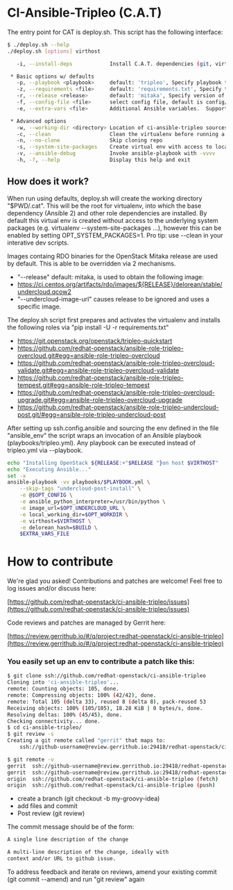 CI-Ansible-Tripleo (C.A.T)
==========================

The entry point for CAT is deploy.sh.  This script has the following interface:

```bash
$ ./deploy.sh --help
./deploy.sh [options] virthost

   -i, --install-deps            Install C.A.T. dependencies (git, virtualenv, gcc, libyaml)

 * Basic options w/ defaults
   -p, --playbook <playbook>     default: 'tripleo', Specify playbook to be executed.
   -z, --requirements <file>     default: 'requirements.txt', Specify the python setup tools requirements file.
   -r, --release <release>       default: 'mitaka', Specify version of OpenStack to deploy.
   -f, --config-file <file>      select config file, default is config/net-iso.yml
   -e, --extra-vars <file>       Additional Ansible variables.  Supports multiple ('-e f1 -e f2')

 * Advanced options
   -w, --working-dir <directory> Location of ci-ansible-tripleo sources and virtual env
   -c, --clean                   Clean the virtualenv before running a deployment
   -n, --no-clone                Skip cloning repo
   -s, --system-site-packages    Create virtual env with access to local site packages
   -v, --ansible-debug           Invoke ansible-playbook with -vvvv
   -h, -?, --help                Display this help and exit
```

How does it work?
-----------------

When run using defaults, deploy.sh will create the working directory "$PWD/.cat". This will be the root for virtualenv, into which the base dependency (Ansible 2) and other role dependencies are installed. By default this virtual env is created without access to the underlying system packages (e.g. virtualenv --system-site-packages ...), however this can be enabled by setting OPT_SYSTEM_PACKAGES=1.  Pro tip: use --clean in your interative dev scripts.

Images containg RDO binaries for the OpenStack Mitaka release are used by default.  This is able to be overridden via 2 mechanisms.

* "--release"  default: mitaka, is used to obtain the following image:
* https://ci.centos.org/artifacts/rdo/images/${RELEASE}/delorean/stable/undercloud.qcow2
* "--undercloud-image-url"  causes release to be ignored and uses a specific image.

The deploy.sh script first prepares and activates the virtualenv and installs the following roles via "pip install -U -r requirements.txt"

* https://git.openstack.org/openstack/tripleo-quickstart
* https://github.com/redhat-openstack/ansible-role-tripleo-overcloud.git#egg=ansible-role-tripleo-overcloud
* https://github.com/redhat-openstack/ansible-role-tripleo-overcloud-validate.git#egg=ansible-role-tripleo-overcloud-validate
* https://github.com/redhat-openstack/ansible-role-tripleo-tempest.git#egg=ansible-role-tripleo-tempest
* https://github.com/redhat-openstack/ansible-role-tripleo-overcloud-upgrade.git#egg=ansible-role-tripleo-overcloud-upgrade
* https://github.com/redhat-openstack/ansible-role-tripleo-undercloud-post.git/#egg=ansible-role-tripleo-undercloud-post

After setting up ssh.config.ansible and sourcing the env defined in the file "ansible_env" the script wraps an invocation of an Ansible playbook (playbooks/tripleo.yml).  Any playbook can be executed instead of tripleo.yml via --playbook.

```bash
echo "Installing OpenStack ${RELEASE:+"$RELEASE "}on host $VIRTHOST"
echo "Executing Ansible..."
set -x
ansible-playbook -vv playbooks/$PLAYBOOK.yml \
    --skip-tags "undercloud-post-install" \
    -e @$OPT_CONFIG \
    -e ansible_python_interpreter=/usr/bin/python \
    -e image_url=$OPT_UNDERCLOUD_URL \
    -e local_working_dir=$OPT_WORKDIR \
    -e virthost=$VIRTHOST \
    -e delorean_hash=$BUILD \
    $EXTRA_VARS_FILE
```

# How to contribute

We're glad you asked!  Contributions and patches are welcome!  Feel free to log issues and/or discuss here:

[https://github.com/redhat-openstack/ci-ansible-tripleo/issues](https://github.com/redhat-openstack/ci-ansible-tripleo/issues)

Code reviews and patches are managed by Gerrit here:

[https://review.gerrithub.io/#/q/project:redhat-openstack/ci-ansible-tripleo](https://review.gerrithub.io/#/q/project:redhat-openstack/ci-ansible-tripleo)


### You easily set up an env to contribute a patch like this:

```bash
$ git clone ssh://github.com/redhat-openstack/ci-ansible-tripleo
Cloning into 'ci-ansible-tripleo'...
remote: Counting objects: 105, done.
remote: Compressing objects: 100% (42/42), done.
remote: Total 105 (delta 33), reused 8 (delta 8), pack-reused 53
Receiving objects: 100% (105/105), 18.28 KiB | 0 bytes/s, done.
Resolving deltas: 100% (45/45), done.
Checking connectivity... done.
$ cd ci-ansible-tripleo/
$ git review -s
Creating a git remote called "gerrit" that maps to:
	ssh://github-username@review.gerrithub.io:29418/redhat-openstack/ci-ansible-tripleo.git

$ git remote -v
gerrit	ssh://github-username@review.gerrithub.io:29418/redhat-openstack/ci-ansible-tripleo.git (fetch)
gerrit	ssh://github-username@review.gerrithub.io:29418/redhat-openstack/ci-ansible-tripleo.git (push)
origin	ssh://github.com/redhat-openstack/ci-ansible-tripleo (fetch)
origin	ssh://github.com/redhat-openstack/ci-ansible-tripleo (push)
```
* create a branch (git checkout -b my-groovy-idea)
* add files and commit
* Post review (git review)

The commit message should be of the form:

```bash
A single line description of the change

A multi-line description of the change, ideally with
context and/or URL to github issue.
```

To address feedback and iterate on reviews, amend your existing commit (git commit --amend) and run "git review" again



